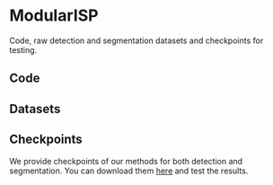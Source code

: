 # ModularISP

Code, raw detection and segmentation datasets and checkpoints for testing.

## Code

## Datasets

## Checkpoints
We provide checkpoints of our methods for both detection and segmentation. You can download them [here](https://github.com/leonmakise/ModularISP/tree/6423ad119dc89b7b265a8ac474b420e582cb5d7d/checkpoint) and test the results.
